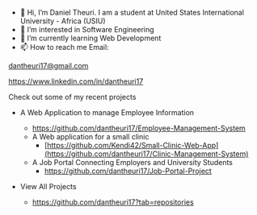- 👋 Hi, I’m Daniel Theuri. I am a student at United States International University - Africa (USIU)
- 👀 I’m interested in Software Engineering
- 🌱 I’m currently learning Web Development
- 📫 How to reach me Email:


dantheuri17@gmail.com 

https://www.linkedin.com/in/dantheuri17

Check out some of my recent projects
- A Web Application to manage Employee Information
    - https://github.com/dantheuri17/Employee-Management-System
    - A Web application for a small clinic
        - [https://github.com/Kendi42/Small-Clinic-Web-App](https://github.com/dantheuri17/Clinic-Management-System)
    - A Job Portal Connecting Employers and University Students
        - https://github.com/dantheuri17/Job-Portal-Project

- View All Projects    
    - https://github.com/dantheuri17?tab=repositories
    




<!---
dantheuri17/dantheuri17 is a ✨ special ✨ repository because its `README.md` (this file) appears on your GitHub profile.
You can click the Preview link to take a look at your changes.
--->
